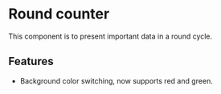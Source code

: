 # Round counter

This component is to present important data in a round cycle.

## Features

- Background color switching, now supports red and green.
